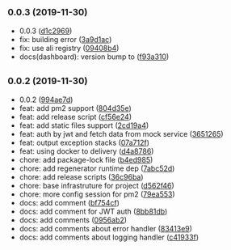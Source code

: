 ## <small>0.0.3 (2019-11-30)</small>

* 0.0.3 ([d1c2969](https://github.com/VanMess/node-bff-example/commit/d1c2969))
* fix: building error ([3a9d1ac](https://github.com/VanMess/node-bff-example/commit/3a9d1ac))
* fix: use ali registry ([09408b4](https://github.com/VanMess/node-bff-example/commit/09408b4))
* docs(dashboard): version bump to ([f93a310](https://github.com/VanMess/node-bff-example/commit/f93a310))



## <small>0.0.2 (2019-11-30)</small>

* 0.0.2 ([994ae7d](https://github.com/VanMess/node-bff-example/commit/994ae7d))
* feat: add pm2 support ([804d35e](https://github.com/VanMess/node-bff-example/commit/804d35e))
* feat: add release script ([cf56e24](https://github.com/VanMess/node-bff-example/commit/cf56e24))
* feat: add static files support ([2cd19a4](https://github.com/VanMess/node-bff-example/commit/2cd19a4))
* feat: auth by jwt and fetch data from mock service ([3651265](https://github.com/VanMess/node-bff-example/commit/3651265))
* feat: output exception stacks ([07a712f](https://github.com/VanMess/node-bff-example/commit/07a712f))
* feat: using docker to delivery ([d4a8786](https://github.com/VanMess/node-bff-example/commit/d4a8786))
* chore: add package-lock file ([b4ed985](https://github.com/VanMess/node-bff-example/commit/b4ed985))
* chore: add regenerator runtime dep ([7abc52d](https://github.com/VanMess/node-bff-example/commit/7abc52d))
* chore: add release scripts ([36c96ba](https://github.com/VanMess/node-bff-example/commit/36c96ba))
* chore: base infrastruture for project ([d562f46](https://github.com/VanMess/node-bff-example/commit/d562f46))
* chore: more config session for pm2 ([79ea553](https://github.com/VanMess/node-bff-example/commit/79ea553))
* docs: add comment ([bf754cf](https://github.com/VanMess/node-bff-example/commit/bf754cf))
* docs: add comment for JWT auth ([8bb81db](https://github.com/VanMess/node-bff-example/commit/8bb81db))
* docs: add comments ([0956ab2](https://github.com/VanMess/node-bff-example/commit/0956ab2))
* docs: add comments about error handler ([83413e9](https://github.com/VanMess/node-bff-example/commit/83413e9))
* docs: add comments about logging handler ([c41933f](https://github.com/VanMess/node-bff-example/commit/c41933f))



